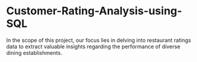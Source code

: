 # Customer-Rating-Analysis-using-SQL
In the scope of this project, our focus lies in delving into restaurant ratings data to extract valuable insights regarding the performance of diverse dining establishments.
